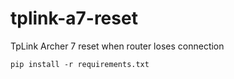 # tplink-a7-reset

TpLink Archer 7 reset when router loses connection

```
pip install -r requirements.txt
```